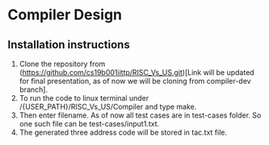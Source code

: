 # Compiler Design
## Installation instructions
1. Clone the repository from (https://github.com/cs19b001iittp/RISC_Vs_US.git)[Link will be updated for final presentation, as of now we will be cloning from compiler-dev branch].
2. To run the code to linux terminal under /{USER_PATH}/RISC_Vs_US/Compiler and type make.
3. Then enter filename. As of now all test cases are in test-cases folder. So one such file can be test-cases/input1.txt.
4. The generated three address code will be stored in tac.txt file.
